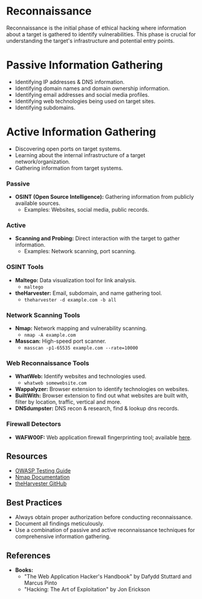 # Reconnaissance

Reconnaissance is the initial phase of ethical hacking where information about a target is gathered to identify vulnerabilities. This phase is crucial for understanding the target's infrastructure and potential entry points.

# Passive Information Gathering

- Identifying IP addresses & DNS information.
- Identifying domain names and domain ownership information.
- Identifying email addresses and social media profiles.
- Identifying web technologies being used on target sites.
- Identifying subdomains.

# Active Information Gathering

- Discovering open ports on target systems.
- Learning about the internal infrastructure of a target network/organization.
- Gathering information from target systems.

### Passive
- **OSINT (Open Source Intelligence):** Gathering information from publicly available sources.
  - Examples: Websites, social media, public records.

### Active
- **Scanning and Probing:** Direct interaction with the target to gather information.
  - Examples: Network scanning, port scanning.

### OSINT Tools
- **Maltego:** Data visualization tool for link analysis.
  - `maltego`
- **theHarvester:** Email, subdomain, and name gathering tool.
  - `theharvester -d example.com -b all`

### Network Scanning Tools
- **Nmap:** Network mapping and vulnerability scanning.
  - `nmap -A example.com`
- **Masscan:** High-speed port scanner.
  - `masscan -p1-65535 example.com --rate=10000`

### Web Reconnaissance Tools
- **WhatWeb:** Identify websites and technologies used.
  - `whatweb somewebsite.com`
- **Wappalyzer:** Browser extension to identify technologies on websites.
- **BuiltWith:** Browser extension to find out what websites are built with, filter by location, traffic, vertical and more.
- **DNSdumpster:** DNS recon & research, find & lookup dns records.

### Firewall Detectors
- **WAFW00F:** Web application firewall fingerprinting tool; available [here](https://github.com/EnableSecurity/wafw00f).

## Resources
- [OWASP Testing Guide](https://owasp.org/www-project-web-security-testing-guide/)
- [Nmap Documentation](https://nmap.org/book/man.html)
- [theHarvester GitHub](https://github.com/laramies/theHarvester)

## Best Practices
- Always obtain proper authorization before conducting reconnaissance.
- Document all findings meticulously.
- Use a combination of passive and active reconnaissance techniques for comprehensive information gathering.

## References
- **Books:** 
  - "The Web Application Hacker's Handbook" by Dafydd Stuttard and Marcus Pinto
  - "Hacking: The Art of Exploitation" by Jon Erickson
